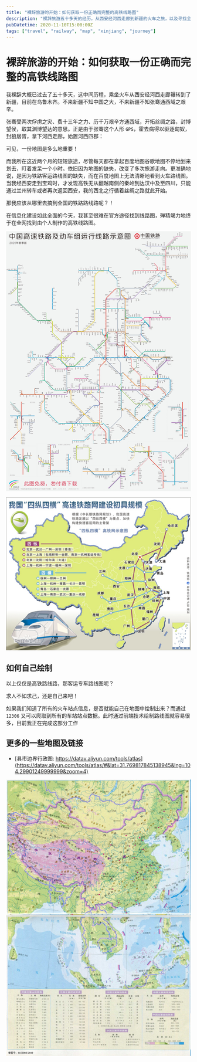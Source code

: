```yaml
---
title: "裸辞旅游的开始：如何获取一份正确而完整的高铁线路图"
description: "裸辞旅游五十多天的经历，从西安经河西走廊到新疆的火车之旅，以及寻找全国铁路客运路线图的困难与解决方案。"
pubDatetime: 2020-11-10T15:00:00Z
tags: ["travel", "railway", "map", "xinjiang", "journey"]
---
```


# 裸辞旅游的开始：如何获取一份正确而完整的高铁线路图

我裸辞大概已过去了五十多天，这中间历程，乘坐火车从西安经河西走廊辗转到了新疆，目前在乌鲁木齐。不来新疆不知中国之大，不来新疆不知张骞通西域之艰辛。

张骞受两次俘虏之灾、费十三年之力、历千万艰辛方通西域，开拓丝绸之路，封博望侯，取其渊博望达的意思。正是由于张骞这个人形 `GPS`，霍去病得以驱逐匈奴，封狼居胥，拿下河西走廊，始置河西四郡：

可见，一份地图是多么地重要！

而我所在这近两个月的短短旅途，尽管每天都在拿起百度地图谷歌地图不停地划来划去，盯着发呆一个小时。依旧因为地图的缺失，改变了多次旅游走向。更准确地说，是因为铁路客运路线图的缺失，而在百度地图上无法清晰地看到火车路线图。当我经西安走到宝鸡时，才发现高铁无从翻越南侧的秦岭到达汉中及至四川，只能通过兰州转车或者再次返回西安，我的西北之行循着丝绸之路就此开始。

那我应该从哪里去搞到全国的铁路路线路呢？！

在信息化建设如此全面的今天，我甚至很难在官方途径找到线路图，殚精竭力地终于在全网找到由个人制作的高铁线路图。

![全国高铁线及动车组列车运行路线图 (2020春)](../../assets/images/railway/gaotie.jpeg)

![四纵四横骨架网](../../assets/images/railway/bazongbaheng.jpeg)

## 如何自己绘制

以上仅仅是高铁路线路，那客运专车路线图呢？

求人不如求己，还是自己来吧！

如果我们知道了所有的火车站点信息，是否就能自己在地图中绘制出来？而通过 `12306` 又可以爬取到所有的车站站点数据。此时通过前端技术绘制路线图就容易很多，目前我正在完成这部分工作

## 更多的一些地图及链接

- [县市边界行政图: https://datav.aliyun.com/tools/atlas](https://datav.aliyun.com/tools/atlas/#&lat=31.769817845138945&lng=104.29901249999999&zoom=4)

![中国地形图](../../assets/images/railway/topo.jpg)
